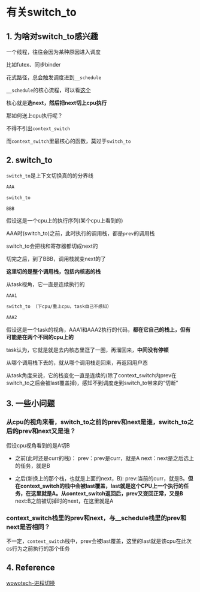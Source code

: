 # 有关switch_to

## 1. 为啥对switch_to感兴趣
一个线程，往往会因为某种原因进入调度

比如futex、同步binder

花式路径，总会触发调度进到`__schedule`

`__schedule`的核心流程，可以看[这个](https://github.com/Rust401/OS-kernel-dev-config/blob/main/notes/schedule/key_path_schedule.md)

核心就是**选next，然后把next切上cpu执行**

那如何送上cpu执行呢？

不得不引出`context_switch`

而`context_switch`里最核心的函数，莫过于`switch_to`

## 2. switch_to

`switch_to`是上下文切换真的的分界线

```txt
AAA

switch_to

BBB
```

假设这是一个cpu上的执行序列(某个cpu上看到的)

AAA时(switch_to)之前，此时执行的调用栈，都是`prev`的调用栈

switch_to会把栈和寄存器都切成next的

切完之后，到了BBB，调用栈就变next的了

**这里切的是整个调用栈，包括内核态的栈**

从task视角，它一直是连续执行的

```txt
AAA1

switch_to （下cpu/重上cpu，task自己不感知）

AAA2
```

假设这是一个task的视角，AAA1和AAA2执行的代码，**都在它自己的栈上，但有可能是在两个不同的cpu上的**

task认为，它就是就是去内核态里逛了一圈，再溜回来，**中间没有停顿**

从哪个调用栈下去的，就从哪个调用栈走回来，再返回用户态

从task角度来说，它的栈变化一直是连续的(除了context_switch内prev在switch_to之后会被last覆盖掉)，感知不到调度走到switch_to带来的“切断”

## 3. 一些小问题
### 从cpu的视角来看，switch_to之前的prev和next是谁，switch_to之后的prev和next又是谁？

假设cpu视角看到的是A切B

* 之前(此时还是curr的栈)：
prev：prev是curr，就是A
next：next是之后选上的任务，就是B

* 之后(新换上的那个栈，也就是上面的next，B):
prev:当前的curr，就是B。**但在context_switch的栈中会被last覆盖，last就是这个CPU上一个执行的任务，在这里就是A。从context_switch返回后，prev又变回正常，又是B**
next:B之前被切掉时的next，在这里就是A

### context_switch栈里的prev和next，与__schedule栈里的prev和next是否相同？

不一定，`context_switch`栈中，prev会被last覆盖，这里的last就是该cpu在此次cs行为之前执行的那个任务

## 4. Reference
[wowotech-进程切换](http://www.wowotech.net/process_management/context-switch-arch.html)






